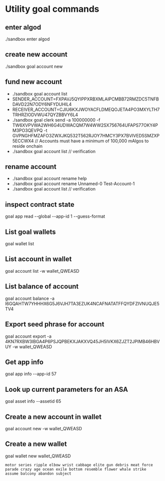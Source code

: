 # Utility goal commands

## enter algod

./sandbox enter algod

## create new account

./sandbox goal account new

## fund new account

- ./sandbox goal account list
- SENDER_ACCOUNT=FXPAVJ5QYIPPXRBXMLAIPCMBB72RMZDC5TNFBDAVD22N7ODY6NFYDUHIL4
- RECEIVER_ACCOUNT=CJIU6KXJWOYACFLDMEQOJETA4PO3MXYLTH7TRHRZIODVWU47QYZBBVY6L4
- ./sandbox goal clerk send -a 100000000 -f TW6XVPVWA2WH6G4UDWACQM7W4WW2SX756764UFAPS77OKY4PM3PO3QEVPQ -t GVPNGHFMZAFO3ZWXJKQ532T562RJOY7HMCY3PX7BVIVED5SMZXP5ECCWX4 // Accounts must have a minimum of 100,000 mAlgos to reside onchain
- ./sandbox goal account list // verification

## rename account

- ./sandbox goal account rename help
- ./sandbox goal account rename Unnamed-0 Test-Account-1
- ./sandbox goal account list // verification

## inspect contract state

goal app read --global --app-id 1 --guess-format

## List goal wallets

goal wallet list

## List account in wallet

goal account list -w wallet_QWEASD

## List balance of account

goal account balance -a I6GQAHTW7YHHHX6G5J6VJH7TA3EZUK4NCAFNATATFFQYDFZIVNUQJE5TV4

## Export seed phrase for account

goal account export -a 4KN7RXBW3IBGA4P6PSJQPBEKXJAKXVQ45JH5IVKX6ZJZT2JPIMB46HBVUY -w wallet_QWEASD

## Get app info

goal app info --app-id 57

## Look up current parameters for an ASA

goal asset info --assetid 65

## Create a new account in wallet

goal account new -w wallet_QWEASD

## Create a new wallet

goal wallet new wallet_QWEASD

```will provide a wallet seed phrase
motor series ripple elbow wrist cabbage elite gun debris meat force parade crazy age ocean exile bottom resemble flower whale strike assume balcony abandon subject
```
